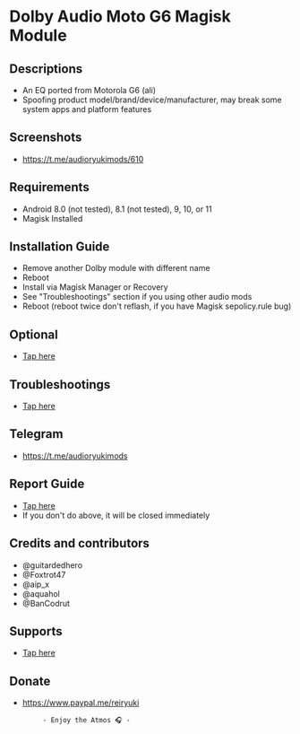 # Dolby Audio Moto G6 Magisk Module

## Descriptions
- An EQ ported from Motorola G6 (ali)
- Spoofing product model/brand/device/manufacturer, may break some system apps and platform features

## Screenshots
- https://t.me/audioryukimods/610

## Requirements
- Android 8.0 (not tested), 8.1 (not tested), 9, 10, or 11
- Magisk Installed

## Installation Guide
- Remove another Dolby module with different name
- Reboot
- Install via Magisk Manager or Recovery
- See "Troubleshootings" section if you using other audio mods
- Reboot (reboot twice don't reflash, if you have Magisk sepolicy.rule bug)

## Optional
- [Tap here](https://t.me/audioryukimods/2616)

## Troubleshootings
- [Tap here](https://t.me/audioryukimods/2617)

## Telegram
- https://t.me/audioryukimods

## Report Guide
- [Tap here](https://t.me/audioryukimods/2618)
- If you don't do above, it will be closed immediately

## Credits and contributors
- @guitardedhero
- @Foxtrot47
- @aip_x
- @aquahol
- @BanCodrut

## Supports
- [Tap here](https://t.me/audioryukimods/2619)

## Donate
- https://www.paypal.me/reiryuki


           - Enjoy the Atmos 🎧 -





